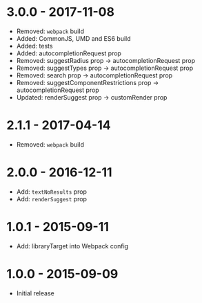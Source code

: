# 3.0.0 - 2017-11-08

* Removed: `webpack` build
* Added: CommonJS, UMD and ES6 build
* Added: tests
* Added: autocompletionRequest prop
* Removed: suggestRadius prop -> autocompletionRequest prop
* Removed: suggestTypes prop -> autocompletionRequest prop
* Removed: search prop -> autocompletionRequest prop
* Removed: suggestComponentRestrictions prop -> autocompletionRequest prop
* Updated: renderSuggest prop -> customRender prop

# 2.1.1 - 2017-04-14

* Removed: `webpack` build

# 2.0.0 - 2016-12-11

* Add: `textNoResults` prop
* Add: `renderSuggest` prop

# 1.0.1 - 2015-09-11

* Add: libraryTarget into Webpack config

# 1.0.0 - 2015-09-09

* Initial release
